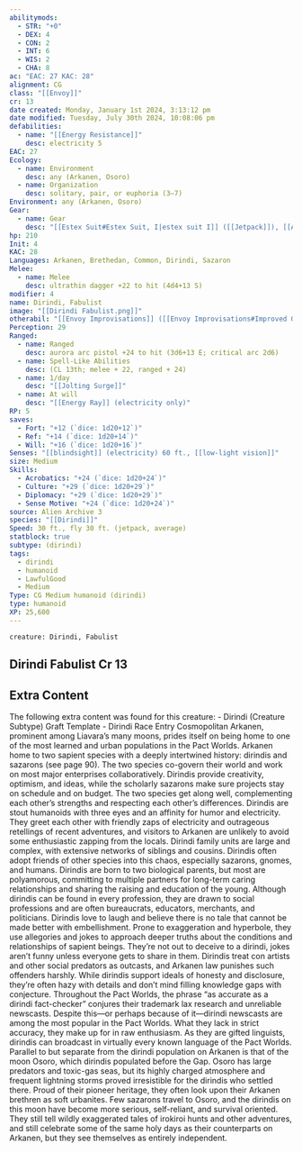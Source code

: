 ```yaml
---
abilitymods:
  - STR: "+0"
  - DEX: 4
  - CON: 2
  - INT: 6
  - WIS: 2
  - CHA: 8
ac: "EAC: 27 KAC: 28"
alignment: CG
class: "[[Envoy]]"
cr: 13
date created: Monday, January 1st 2024, 3:13:12 pm
date modified: Tuesday, July 30th 2024, 10:08:06 pm
defabilities:
  - name: "[[Energy Resistance]]"
    desc: electricity 5
EAC: 27
Ecology:
  - name: Environment
    desc: any (Arkanen, Osoro)
  - name: Organization
    desc: solitary, pair, or euphoria (3–7)
Environment: any (Arkanen, Osoro)
Gear:
  - name: Gear
    desc: "[[Estex Suit#Estex Suit, I|estex suit I]] ([[Jetpack]]), [[Arc Pistol#Arc Pistol, Aurora| aurora arc pistol]] with 2 [[Battery#Battery, High-capacity|High-capacity Batteries]] (40 charges each), [[Dagger#Dagger, Ultrathin|ultrathin dagger]]"
hp: 210
Init: 4
KAC: 28
Languages: Arkanen, Brethedan, Common, Dirindi, Sazaron
Melee:
  - name: Melee
    desc: ultrathin dagger +22 to hit (4d4+13 S)
modifier: 4
name: Dirindi, Fabulist
image: "[[Dirindi Fabulist.png]]"
otherabil: "[[Envoy Improvisations]] ([[Envoy Improvisations#Improved Get 'em (EX)|improved get ’em]],[[Envoy Improvisations#Improved Hurry (EX)|improved hurry]], [[Envoy Improvisations#Situational Awareness (EX)|situational awareness]], [[Envoy Improvisations#Sustained Determination (EX)|sustained determination)]]"
Perception: 29
Ranged:
  - name: Ranged
    desc: aurora arc pistol +24 to hit (3d6+13 E; critical arc 2d6)
  - name: Spell-Like Abilities
    desc: (CL 13th; melee + 22, ranged + 24)
  - name: 1/day
    desc: "[[Jolting Surge]]"
  - name: At will
    desc: "[[Energy Ray]] (electricity only)"
RP: 5
saves:
  - Fort: "+12 (`dice: 1d20+12`)"
  - Ref: "+14 (`dice: 1d20+14`)"
  - Will: "+16 (`dice: 1d20+16`)"
Senses: "[[blindsight]] (electricity) 60 ft., [[low-light vision]]"
size: Medium
Skills:
  - Acrobatics: "+24 (`dice: 1d20+24`)"
  - Culture: "+29 (`dice: 1d20+29`)"
  - Diplomacy: "+29 (`dice: 1d20+29`)"
  - Sense Motive: "+24 (`dice: 1d20+24`)"
source: Alien Archive 3
species: "[[Dirindi]]"
Speed: 30 ft., fly 30 ft. (jetpack, average)
statblock: true
subtype: (dirindi)
tags:
  - dirindi
  - humanoid
  - LawfulGood
  - Medium
Type: CG Medium humanoid (dirindi)
type: humanoid
XP: 25,600
---
```


```statblock
creature: Dirindi, Fabulist
```

## Dirindi Fabulist Cr 13

## Extra Content

The following extra content was found for this creature:
\- Dirindi (Creature Subtype) Graft Template
\- Dirindi Race Entry
Cosmopolitan Arkanen, prominent among Liavara’s many moons, prides itself on being home to one of the most learned and urban populations in the Pact Worlds. Arkanen home to two sapient species with a deeply intertwined history: dirindis and sazarons (see page 90). The two species co-govern their world and work on most major enterprises collaboratively. Dirindis provide creativity, optimism, and ideas, while the scholarly sazarons make sure projects stay on schedule and on budget. The two species get along well, complementing each other’s strengths and respecting each other’s differences.
Dirindis are stout humanoids with three eyes and an affinity for humor and electricity. They greet each other with friendly zaps of electricity and outrageous retellings of recent adventures, and visitors to Arkanen are unlikely to avoid some enthusiastic zapping from the locals.
Dirindi family units are large and complex, with extensive networks of siblings and cousins. Dirindis often adopt friends of other species into this chaos, especially sazarons, gnomes, and humans. Dirindis are born to two biological parents, but most are polyamorous, committing to multiple partners for long-term caring relationships and sharing the raising and education of the young. Although dirindis can be found in every profession, they are drawn to social professions and are often bureaucrats, educators, merchants, and politicians.
Dirindis love to laugh and believe there is no tale that cannot be made better with embellishment. Prone to exaggeration and hyperbole, they use allegories and jokes to approach deeper truths about the conditions and relationships of sapient beings. They’re not out to deceive
to a dirindi, jokes aren’t funny unless everyone gets to share in them. Dirindis treat con artists and other social predators as outcasts, and Arkanen law punishes such offenders harshly. While dirindis support ideals of honesty and disclosure, they’re often hazy with details and don’t mind filling knowledge gaps with conjecture. Throughout the Pact Worlds, the phrase “as accurate as a dirindi fact-checker” conjures their trademark lax research and unreliable newscasts. Despite this—or perhaps because of it—dirindi newscasts are among the most popular in the Pact Worlds. What they lack in strict accuracy, they make up for in raw enthusiasm. As they are gifted linguists, dirindis can broadcast in virtually every known language of the Pact Worlds.
Parallel to but separate from the dirindi population on Arkanen is that of the moon Osoro, which dirindis populated before the Gap. Osoro has large predators and toxic-gas seas, but its highly charged atmosphere and frequent lightning storms proved irresistible for the dirindis who settled there. Proud of their pioneer heritage, they often look upon their Arkanen brethren as soft urbanites. Few sazarons travel to Osoro, and the dirindis on this moon have become more serious, self-reliant, and survival oriented. They still tell wildly exaggerated tales of irokiroi hunts and other adventures, and still celebrate some of the same holy days as their counterparts on Arkanen, but they see themselves as entirely independent.

